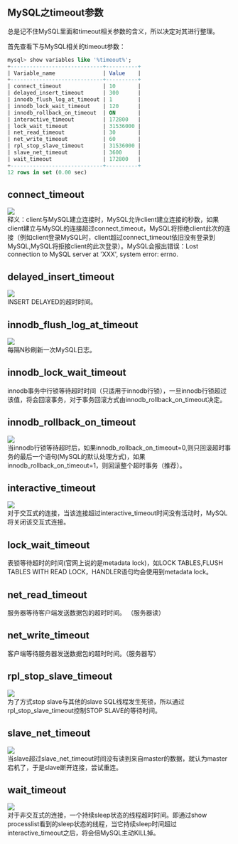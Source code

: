 ## MySQL之timeout参数

总是记不住MySQL里面和timeout相关参数的含义，所以决定对其进行整理。  


首先查看下与MySQL相关的timeout参数：  
```sql
mysql> show variables like '%timeout%';
+-----------------------------+----------+
| Variable_name               | Value    |
+-----------------------------+----------+
| connect_timeout             | 10       |
| delayed_insert_timeout      | 300      |
| innodb_flush_log_at_timeout | 1        |
| innodb_lock_wait_timeout    | 120      |
| innodb_rollback_on_timeout  | ON       |
| interactive_timeout         | 172800   |
| lock_wait_timeout           | 31536000 |
| net_read_timeout            | 30       |
| net_write_timeout           | 60       |
| rpl_stop_slave_timeout      | 31536000 |
| slave_net_timeout           | 3600     |
| wait_timeout                | 172800   |
+-----------------------------+----------+
12 rows in set (0.00 sec)
```


connect_timeout
---------------
![](http://i.imgur.com/GgJb9Fv.png)  
释义：client与MySQL建立连接时，MySQL允许client建立连接的秒数，如果client建立与MySQL的连接超过connect_timeout，MySQL将拒绝client此次的连接（例如client登录MySQL时，client超过connect_timeout依旧没有登录到MySQL,MySQL将拒接client的此次登录）。MySQL会报出错误：Lost connection to MySQL server at 'XXX', system error: errno.  


delayed_insert_timeout
----------------------
![](http://i.imgur.com/aXc59Cw.png)  
INSERT DELAYED的超时时间。  


innodb_flush_log_at_timeout
---------------------------
![](http://i.imgur.com/PUlkJpj.png)  
每隔N秒刷新一次MySQL日志。  


innodb_lock_wait_timeout
------------------------
innodb事务中行锁等待超时时间（只适用于innodb行锁），一旦innodb行锁超过该值，将会回滚事务，对于事务回滚方式由innodb_rollback_on_timeout决定。  


innodb_rollback_on_timeout
--------------------------
![](http://i.imgur.com/Bm0BeFC.png)  
当innodb行锁等待超时后，如果innodb_rollback_on_timeout=0,则只回滚超时事务的最后一个语句(MySQL的默认处理方式)，如果innodb_rollback_on_timeout=1，则回滚整个超时事务（推荐）。  


interactive_timeout
-------------------
![](http://i.imgur.com/PC7AjXS.png)  
对于交互式的连接，当该连接超过interactive_timeout时间没有活动时，MySQL将关闭该交互式连接。  


lock_wait_timeout
-----------------
表锁等待超时的时间(官网上说的是metadata lock)，如LOCK TABLES,FLUSH TABLES WITH READ LOCK，HANDLER语句均会使用到metadata lock。  


net_read_timeout
----------------
服务器等待客户端发送数据包的超时时间。 （服务器读）  


net_write_timeout
-----------------
客户端等待服务器发送数据包的超时时间。（服务器写）  


rpl_stop_slave_timeout
----------------------
![](http://i.imgur.com/ADMglQk.png)  
为了方式stop slave与其他的slave SQL线程发生死锁，所以通过rpl_stop_slave_timeout控制STOP SLAVE的等待时间。  


slave_net_timeout
-----------------
![](http://i.imgur.com/Sa6EUho.png)  
当slave超过slave_net_timeout时间没有读到来自master的数据，就认为master宕机了，于是slave断开连接，尝试重连。  


wait_timeout
------------
![](http://i.imgur.com/FsXJLAX.png)  
对于非交互式的连接，一个持续sleep状态的线程超时时间。即通过show processlist看到的sleep状态的线程，当它持续sleep时间超过interactive_timeout之后，将会倍MySQL主动KILL掉。

